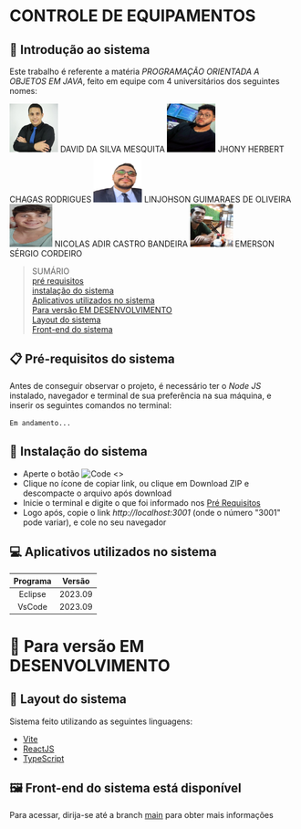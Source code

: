 # CONTROLE DE EQUIPAMENTOS
## :rocket: Introdução ao sistema
Este trabalho é referente a matéria *PROGRAMAÇÃO ORIENTADA A OBJETOS EM JAVA*, feito em equipe com 4 universitários dos seguintes nomes:

<img src="https://raw.githubusercontent.com/DavidMes17/reposit-images/main/david.jpg" alt="David" width="85" height="85"> DAVID DA SILVA MESQUITA
<img src="https://raw.githubusercontent.com/DavidMes17/reposit-images/main/Jhony.jpeg" alt="Emerson" width="85" height="85"> JHONY HERBERT CHAGAS RODRIGUES
<img src="https://raw.githubusercontent.com/DavidMes17/reposit-images/main/Linjhonson.jpeg" alt="Linjhonson" width="85" height="85"> LINJOHSON GUIMARAES DE OLIVEIRA 
<img src="https://raw.githubusercontent.com/DavidMes17/reposit-images/main/Nicolas.jpeg" alt="Nicolas" width="75" height="75"> NICOLAS ADIR CASTRO BANDEIRA
<img src="https://raw.githubusercontent.com/DavidMes17/reposit-images/main/Emerson.jpeg" alt="Emerson" width="75" height="75"> EMERSON SÉRGIO CORDEIRO

> SUMÁRIO <br>
> [pré requisitos](#Clipboard-Pré-requisitos-do-sistema) <br>
> [instalação do sistema](#Wrench-Instalação-do-sistema) <br>
> [Aplicativos utilizados no sistema](#Computer-Aplicativos-utilizados-no-sistema) <br>
> [Para versão EM DESENVOLVIMENTO](#Stop_sign-Para-versão-EM-DESENVOLVIMENTO) <br>
> [Layout do sistema](#bookmark_tabs-Layout-do-sistema) <br>
> [Front-end do sistema](#framed_picture-Front-end-do-sistema-está-disponível)

## :clipboard: Pré-requisitos do sistema
Antes de conseguir observar o projeto, é necessário ter o *Node JS* instalado, navegador e terminal de sua preferência na sua máquina, e inserir os seguintes comandos no terminal:
```sh
Em andamento...
```

## :wrench: Instalação do sistema
* Aperte o botão <img src="https://lh3.googleusercontent.com/u/0/drive-viewer/AK7aPaADQ-doTDDuIVENQ4Jt1pp5Qx2VgBFek6VaRWM4OlonaW6wQ2td44f4E_7n_6hRMESLWr91tEME_l8kw-oF3pcY7gboLA=w1600-h783" alt="Code <>" width="80vh">
* Clique no ícone de copiar link, ou clique em Download ZIP e descompacte o arquivo após download
* Inicie o terminal e digite o que foi informado nos [Pré Requisitos](#Clipboard-Pré-requisitos-do-sistema)
* Logo após, copie o link _http://localhost:3001_ (onde o número "3001" pode variar), e cole no seu navegador

## :computer: Aplicativos utilizados no sistema
| Programa | Versão |
| :------: | :----: |
| Eclipse | 2023.09 |
| VsCode | 2023.09 |

# :stop_sign: Para versão __EM DESENVOLVIMENTO__
## :bookmark_tabs: Layout do sistema
Sistema feito utilizando as seguintes linguagens:
- [Vite](https://vitejs.dev/) <br>
- [ReactJS](https://react.dev/) <br>
- [TypeScript](https://www.typescriptlang.org/)

## :framed_picture: Front-end do sistema está disponível
Para acessar, dirija-se até a branch [main](https://github.com/Linjohson/controle_equipamentos/tree/main) para obter mais informações

